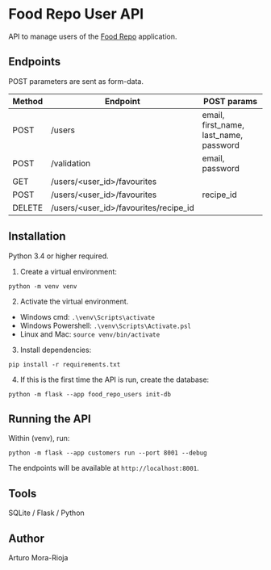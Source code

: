 # Food Repo User API
API to manage users of the [Food Repo](https://github.com/arturomorarioja/web_e24_ux_food_repo) application.

## Endpoints

POST parameters are sent as form-data.

|Method|Endpoint|POST params|
|------|--------|-----------|
|POST|/users|email, first_name, last_name, password|
|POST|/validation|email, password|
|GET|/users/<user_id>/favourites||
|POST|/users/<user_id>/favourites|recipe_id|
|DELETE|/users/<user_id>/favourites/recipe_id||

## Installation
Python 3.4 or higher required.

1. Create a virtual environment:
```
python -m venv venv
```

2. Activate the virtual environment.
- Windows cmd: `.\venv\Scripts\activate`
- Windows Powershell: `.\venv\Scripts\Activate.psl`
- Linux and Mac: `source venv/bin/activate`

3. Install dependencies:
```
pip install -r requirements.txt
```

4. If this is the first time the API is run, create the database:
```
python -m flask --app food_repo_users init-db
```

## Running the API
Within (venv), run:
```
python -m flask --app customers run --port 8001 --debug
```
The endpoints will be available at `http://localhost:8001`.

## Tools
SQLite / Flask / Python

## Author
Arturo Mora-Rioja
